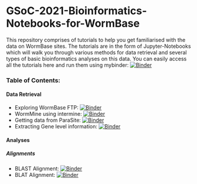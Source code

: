 # GSoC-2021-Bioinformatics-Notebooks-for-WormBase

This repository comprises of tutorials to help you get familiarised with the data on WormBase sites. The tutorials are in the form of Jupyter-Notebooks which will walk you through various methods for data retrieval and several types of basic bioinformatics analyses on this data.
You can easily access all the tutorials here and run them using mybinder: [![Binder](https://mybinder.org/badge_logo.svg)](https://mybinder.org/v2/gh/WormBase/gsoc-2021-bioinformatics-notebooks/c14bb9d09de03e2adbacf8ec32cbfd8661d8645a)

### Table of Contents:
#### Data Retrieval
- Exploring WormBase FTP: [![Binder](https://mybinder.org/badge_logo.svg)](https://mybinder.org/v2/gh/WormBase/gsoc-2021-bioinformatics-notebooks/c14bb9d09de03e2adbacf8ec32cbfd8661d8645a?filepath=Tutorial-01-retrieve-data-ftp.ipynb)
- WormMine using intermine: [![Binder](https://mybinder.org/badge_logo.svg)](https://mybinder.org/v2/gh/WormBase/gsoc-2021-bioinformatics-notebooks/c14bb9d09de03e2adbacf8ec32cbfd8661d8645a?filepath=Tutorial-02-retrieve-data-wormmine.ipynb)
- Getting data from ParaSite: [![Binder](https://mybinder.org/badge_logo.svg)](https://mybinder.org/v2/gh/WormBase/gsoc-2021-bioinformatics-notebooks/c14bb9d09de03e2adbacf8ec32cbfd8661d8645a?filepath=Tutorial-03-retrieve-data-parasite.ipynb)
- Extracting Gene level information: [![Binder](https://mybinder.org/badge_logo.svg)](https://mybinder.org/v2/gh/WormBase/gsoc-2021-bioinformatics-notebooks/c14bb9d09de03e2adbacf8ec32cbfd8661d8645a?filepath=Tutorial-04-essential-gene-info.ipynb)

#### Analyses
 ##### Alignments
 - BLAST Alignment: [![Binder](https://mybinder.org/badge_logo.svg)](https://mybinder.org/v2/gh/WormBase/gsoc-2021-bioinformatics-notebooks/c14bb9d09de03e2adbacf8ec32cbfd8661d8645a?filepath=Tutorial-05-analysis-blast-alignment.ipynb)
 - BLAT Alignment: [![Binder](https://mybinder.org/badge_logo.svg)](https://mybinder.org/v2/gh/WormBase/gsoc-2021-bioinformatics-notebooks/c14bb9d09de03e2adbacf8ec32cbfd8661d8645a?filepath=Tutorial-06-analysis-blat-alignment.ipynb)
